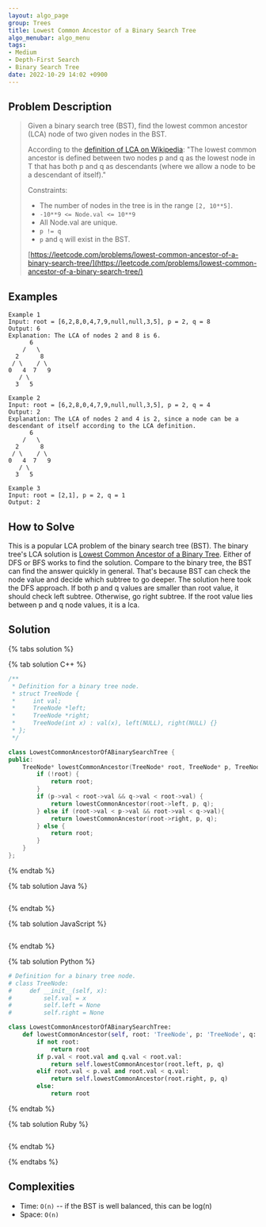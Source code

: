 ```yaml
---
layout: algo_page
group: Trees
title: Lowest Common Ancestor of a Binary Search Tree
algo_menubar: algo_menu
tags:
- Medium
- Depth-First Search
- Binary Search Tree
date: 2022-10-29 14:02 +0900
---
```


## Problem Description
> Given a binary search tree (BST), find the lowest common ancestor (LCA) node of two given nodes in the BST.
>
> According to the [definition of LCA on Wikipedia](https://en.wikipedia.org/wiki/Lowest_common_ancestor): "The lowest 
> common ancestor is defined between two nodes p and q as the lowest node in T that has both p and q as descendants
> (where we allow a node to be a descendant of itself)."
>
> Constraints:
> - The number of nodes in the tree is in the range `[2, 10**5]`.
> - `-10**9 <= Node.val <= 10**9`
> - All Node.val are unique.
> - `p != q`
> - `p` and `q` will exist in the BST.
>
> [https://leetcode.com/problems/lowest-common-ancestor-of-a-binary-search-tree/](https://leetcode.com/problems/lowest-common-ancestor-of-a-binary-search-tree/)

## Examples
```
Example 1
Input: root = [6,2,8,0,4,7,9,null,null,3,5], p = 2, q = 8
Output: 6
Explanation: The LCA of nodes 2 and 8 is 6.
      6
    /   \
  2      8
 / \    / \
0   4  7   9
   / \
  3   5
```

```
Example 2
Input: root = [6,2,8,0,4,7,9,null,null,3,5], p = 2, q = 4
Output: 2
Explanation: The LCA of nodes 2 and 4 is 2, since a node can be a descendant of itself according to the LCA definition.
      6
    /   \
  2      8
 / \    / \
0   4  7   9
   / \
  3   5
```

```
Example 3
Input: root = [2,1], p = 2, q = 1
Output: 2
```

## How to Solve
This is a popular LCA problem of the binary search tree (BST).
The binary tree's LCA solution is [Lowest Common Ancestor of a Binary Tree](/algo/trees/2022-09-26-lowest-common-ancestor-of-a-binary-tree).
Either of DFS or BFS works to find the solution.
Compare to the binary tree, the BST can find the answer quickly in general.
That's because BST can check the node value and decide which subtree to go deeper.
The solution here took the DFS approach.
If both p and q values are smaller than root value, it should check left subtree.
Otherwise, go right subtree.
If the root value lies between p and q node values, it is a lca.

## Solution
{% tabs solution %}

{% tab solution C++ %}
```cpp
/**
 * Definition for a binary tree node.
 * struct TreeNode {
 *     int val;
 *     TreeNode *left;
 *     TreeNode *right;
 *     TreeNode(int x) : val(x), left(NULL), right(NULL) {}
 * };
 */

class LowestCommonAncestorOfABinarySearchTree {
public:
    TreeNode* lowestCommonAncestor(TreeNode* root, TreeNode* p, TreeNode* q) {
        if (!root) {
            return root;
        }
        if (p->val < root->val && q->val < root->val) {
            return lowestCommonAncestor(root->left, p, q);
        } else if (root->val < p->val && root->val < q->val){
            return lowestCommonAncestor(root->right, p, q);
        } else {
            return root;
        }
    }
};
```
{% endtab %}

{% tab solution Java %}
```java

```
{% endtab %}

{% tab solution JavaScript %}
```js

```
{% endtab %}

{% tab solution Python %}
```python
# Definition for a binary tree node.
# class TreeNode:
#     def __init__(self, x):
#         self.val = x
#         self.left = None
#         self.right = None

class LowestCommonAncestorOfABinarySearchTree:
    def lowestCommonAncestor(self, root: 'TreeNode', p: 'TreeNode', q: 'TreeNode') -> 'TreeNode':
        if not root:
            return root
        if p.val < root.val and q.val < root.val:
            return self.lowestCommonAncestor(root.left, p, q)
        elif root.val < p.val and root.val < q.val:
            return self.lowestCommonAncestor(root.right, p, q)
        else:
            return root
```
{% endtab %}

{% tab solution Ruby %}
```ruby

```
{% endtab %}

{% endtabs %}



## Complexities
- Time: `O(n)` -- if the BST is well balanced, this can be log(n)
- Space: `O(n)`

